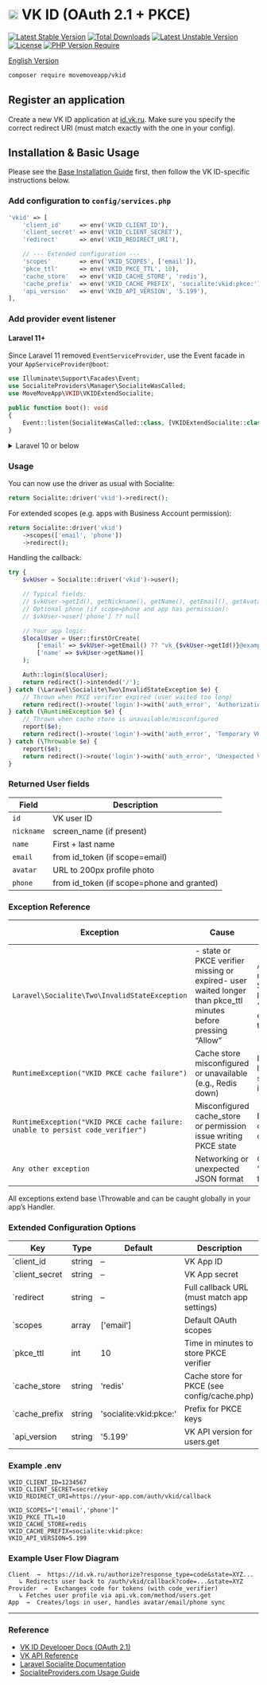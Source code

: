 # <a href="https://movemove.com.ru/" target="_blank"><img src="https://avatars.githubusercontent.com/u/121749444?s=400&u=682a6bac6ba993a2a90ec220cfa205540d9d684b&v=4" width="20"></a>  VK ID (OAuth 2.1 + PKCE)
[![Latest Stable Version](http://poser.pugx.org/movemoveapp/vkid/v)](https://packagist.org/packages/movemoveapp/vkid)
[![Total Downloads](http://poser.pugx.org/movemoveapp/vkid/downloads)](https://packagist.org/packages/movemoveapp/vkid)
[![Latest Unstable Version](http://poser.pugx.org/movemoveapp/vkid/v/unstable)](https://packagist.org/packages/movemoveapp/vkid)
[![License](http://poser.pugx.org/movemoveapp/vkid/license)](https://packagist.org/packages/movemoveapp/vkid)
[![PHP Version Require](http://poser.pugx.org/movemoveapp/vkid/require/php)](https://packagist.org/packages/movemoveapp/vkid)

[English Version](README.md)

```bash
composer require movemoveapp/vkid
```

## Register an application

Create a new VK ID application at [id.vk.ru](https://id.vk.com/about/business/?utm_source=movemove.com.ru&utm_medium=partner_referral&utm_campaign=vkid_integration&utm_content=laravel+sdk).
Make sure you specify the correct redirect URI (must match exactly with the one in your config).

## Installation & Basic Usage
Please see the [Base Installation Guide](https://socialiteproviders.com/usage/) first, then follow the VK ID-specific instructions below.

### Add configuration to `config/services.php`

```php
'vkid' => [
    'client_id'     => env('VKID_CLIENT_ID'),
    'client_secret' => env('VKID_CLIENT_SECRET'),
    'redirect'      => env('VKID_REDIRECT_URI'),

    // --- Extended configuration ---
    'scopes'        => env('VKID_SCOPES', ['email']),                       // default: ['email'], supports ['email','phone']
    'pkce_ttl'      => env('VKID_PKCE_TTL', 10),                            // minutes to store code_verifier
    'cache_store'   => env('VKID_CACHE_STORE', 'redis'),                    // cache store for PKCE verifier
    'cache_prefix'  => env('VKID_CACHE_PREFIX', 'socialite:vkid:pkce:'),
    'api_version'   => env('VKID_API_VERSION', '5.199'),                    // VK API version
],
```

### Add provider event listener

#### Laravel 11+
Since Laravel 11 removed `EventServiceProvider`, use the Event facade in your `AppServiceProvider@boot`:

```php
use Illuminate\Support\Facades\Event;
use SocialiteProviders\Manager\SocialiteWasCalled;
use MoveMoveApp\VKID\VKIDExtendSocialite;

public function boot(): void
{
    Event::listen(SocialiteWasCalled::class, [VKIDExtendSocialite::class, 'handle']);
}
```

<details>
<summary>
Laravel 10 or below
</summary>
Add the listener in your `app/Providers/EventServiceProvider.php`. See the [Base Installation Guide](https://socialiteproviders.com/usage/) for detailed instructions.

```php
protected $listen = [
    \SocialiteProviders\Manager\SocialiteWasCalled::class => [
        MoveMoveApp\VKID\VKIDExtendSocialite::class.'@handle',
    ],
];
```
</details>

### Usage

You can now use the driver as usual with Socialite:

```php
return Socialite::driver('vkid')->redirect();
```

For extended scopes (e.g. apps with Business Account permission):

```php
return Socialite::driver('vkid')
    ->scopes(['email', 'phone'])
    ->redirect();
```

Handling the callback:

```php
try {
    $vkUser = Socialite::driver('vkid')->user();

    // Typical fields:
    // $vkUser->getId(), getNickname(), getName(), getEmail(), getAvatar()
    // Optional phone (if scope=phone and app has permission):
    // $vkUser->user['phone'] ?? null

    // Your app logic:
    $localUser = User::firstOrCreate(
        ['email' => $vkUser->getEmail() ?? "vk_{$vkUser->getId()}@example.local"],
        ['name' => $vkUser->getName()]
    );

    Auth::login($localUser);
    return redirect()->intended('/');
} catch (\Laravel\Socialite\Two\InvalidStateException $e) {
    // Thrown when PKCE verifier expired (user waited too long)
    return redirect()->route('login')->with('auth_error', 'Authorization expired. Please try again.');
} catch (\RuntimeException $e) {
    // Thrown when cache store is unavailable/misconfigured
    report($e);
    return redirect()->route('login')->with('auth_error', 'Temporary VK ID authorization error.');
} catch (\Throwable $e) {
    report($e);
    return redirect()->route('login')->with('auth_error', 'Unexpected VK ID login error.');
}
```

### Returned User fields

| Field      | Description                                |
|------------|--------------------------------------------|
| `id`       | VK user ID                                 |
| `nickname` | screen_name (if present)                   |
| `name`     | First + last name                          |
| `email`    | from id_token (if scope=email)             |
| `avatar`   | URL to 200px profile photo                 |
| `phone`    | from id_token (if scope=phone and granted) |

### Exception Reference

| Exception                                                                      | Cause                                                                                                         | Recommended handling                                                                    | 
|--------------------------------------------------------------------------------|---------------------------------------------------------------------------------------------------------------|-----------------------------------------------------------------------------------------|
| `Laravel\Socialite\Two\InvalidStateException`                                  | - state or PKCE verifier missing or expired- user waited longer than pkce_ttl minutes before pressing “Allow” | Ask user to restart login. Show message like “Authorization expired. Please try again.” |
| `RuntimeException("VKID PKCE cache failure")`                                  | Cache store misconfigured or unavailable (e.g., Redis down)                                                   | Log and retry later. Typically a server-side infra issue.                               |
| `RuntimeException("VKID PKCE cache failure: unable to persist code_verifier")` | Misconfigured cache_store or permission issue writing PKCE state                                              | Ensure correct cache driver in config/cache.php                                         |
| `Any other exception`                                                          | Networking or unexpected JSON format                                                                          | Generic fallback “VK ID login failed”                                                   |

All exceptions extend base \Throwable and can be caught globally in your app’s Handler.

### Extended Configuration Options

| Key            | Type   | Default                | Description                                 |
|----------------|--------|------------------------|---------------------------------------------|
| `client_id     | string | –                      | VK App ID                                   |
| `client_secret | string | –                      | VK App secret                               |
| `redirect      | string | –                      | Full callback URL (must match app settings) |
| `scopes        | array  | ['email']              | Default OAuth scopes                        |
| `pkce_ttl      | int    | 10                     | Time in minutes to store PKCE verifier      |
| `cache_store   | string | 'redis'                | Cache store for PKCE (see config/cache.php) |
| `cache_prefix  | string | 'socialite:vkid:pkce:' | Prefix for PKCE keys                        |
| `api_version   | string | '5.199'                | VK API version for users.get                |


### Example .env
```dotenv
VKID_CLIENT_ID=1234567
VKID_CLIENT_SECRET=secretkey
VKID_REDIRECT_URI=https://your-app.com/auth/vkid/callback

VKID_SCOPES="['email','phone']"
VKID_PKCE_TTL=10
VKID_CACHE_STORE=redis
VKID_CACHE_PREFIX=socialite:vkid:pkce:
VKID_API_VERSION=5.199
```

### Example User Flow Diagram

```flow js
Client  →  https://id.vk.ru/authorize?response_type=code&state=XYZ...
   ↳ Redirects user back to /auth/vkid/callback?code=...&state=XYZ
Provider  →  Exchanges code for tokens (with code_verifier)
   ↳ Fetches user profile via api.vk.com/method/users.get
App  →  Creates/logs in user, handles avatar/email/phone sync
```

---

### Reference

- [VK ID Developer Docs (OAuth 2.1)](https://id.vk.com/docs)
- [VK API Reference](https://dev.vk.com/method/users.get)
- [Laravel Socialite Documentation](https://laravel.com/docs/12.x/socialite)
- [SocialiteProviders.com Usage Guide](https://socialiteproviders.com/usage/)
